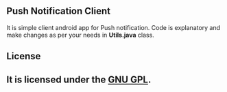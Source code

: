 <h2> Push Notification Client</h2>

It is simple client android app for Push notification. Code is explanatory and make changes as per your needs in <b>Utils.java</b> class.

 <h2>License<h2>

It is licensed under the <a href="http://www.gnu.org/licenses/gpl.html">GNU GPL</a>.

